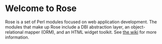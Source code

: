 # Welcome to Rose

Rose is a set of Perl modules focused on web application development. The modules that make up Rose include a DBI abstraction layer, an object-relational mapper (ORM), and an HTML widget toolkit. See [the wiki](https://github.com/siracusa/rose/wiki) for more information.
